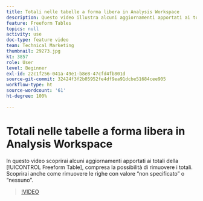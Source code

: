 ```yaml
---
title: Totali nelle tabelle a forma libera in Analysis Workspace
description: Questo video illustra alcuni aggiornamenti apportati ai totali delle tabelle a forma libera, compresa la possibilità di rimuovere i totali.
feature: Freeform Tables
topics: null
activity: use
doc-type: feature video
team: Technical Marketing
thumbnail: 29273.jpg
kt: 3857
role: User
level: Beginner
exl-id: 22c1f256-041a-49e1-b8e8-47cfd4fb801d
source-git-commit: 32424f3f2b05952fe4df9ea91dcbe51684cee905
workflow-type: ht
source-wordcount: '61'
ht-degree: 100%

---
```


# Totali nelle tabelle a forma libera in Analysis Workspace

In questo video scoprirai alcuni aggiornamenti apportati ai totali della [!UICONTROL Freeform Table], compresa la possibilità di rimuovere i totali. Scoprirai anche come rimuovere le righe con valore “non specificato” o “nessuno”.

>[!VIDEO](https://video.tv.adobe.com/v/29273/?quality=12)
